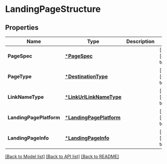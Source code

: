 # LandingPageStructure

## Properties
Name | Type | Description | Notes
------------ | ------------- | ------------- | -------------
**PageSpec** | [***PageSpec**](page_spec.md) |  | [optional] [default to null]
**PageType** | [***DestinationType**](DestinationType.md) |  | [optional] [default to null]
**LinkNameType** | [***LinkUrlLinkNameType**](LinkUrlLinkNameType.md) |  | [optional] [default to null]
**LandingPagePlatform** | [***LandingPagePlatform**](LandingPagePlatform.md) |  | [optional] [default to null]
**LandingPageInfo** | [***LandingPageInfo**](landing_page_info.md) |  | [optional] [default to null]

[[Back to Model list]](../README.md#documentation-for-models) [[Back to API list]](../README.md#documentation-for-api-endpoints) [[Back to README]](../README.md)


